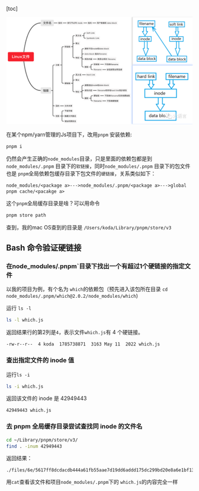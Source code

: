 [toc]

![Image](images/640.png)

在某个npm/yarn管理的Js项目下，改用`pnpm` 安装依赖:

```bash
pnpm i
```

仍然会产生正确的`node_modules`目录，只是里面的依赖包都是到 `node_modules/.pnpm` 目录下的`软链接`，同时`node_modules/.pnpm` 目录下的包文件也是 `pnpm`全局依赖包缓存目录下包文件的`硬链接`，关系类似如下：

```
node_modules/<package a>--->node_modules/.pnpm/<package a>--->global pnpm cache/<pacakge a>
```

这个`pnpm`全局缓存目录是啥？可以用命令

```bash
pnpm store path
```

查到，我的mac OS查到的目录是 `/Users/koda/Library/pnpm/store/v3`



## Bash 命令验证硬链接

### 在node_modules/.pnpm`目录下找出一个有超过1个硬链接的指定文件

以我的项目为例，有个名为 `which`的依赖包（预先进入该包所在目录 `cd node_modules/.pnpm/which@2.0.2/node_modules/which`)

运行 `ls -l`

```bash
ls -l which.js 
```

返回结果行的第2列是`4`，表示文件`which.js`有 4 个硬链接。

```
-rw-r--r--  4 koda  1785738871  3163 May 11  2022 which.js
```

### 查出指定文件的 inode 值

运行`ls -i`

```bash
ls -i which.js 
```

返回该文件的 inode 是 42949443

```
42949443 which.js
```

### 去 pnpm 全局缓存目录尝试查找同 inode 的文件名

```bash
cd ~/Library/pnpm/store/v3/
find . -inum 42949443
```
返回结果：

```
./files/6e/5617ff8dcdacdb444a61fb55aae7d19dd6addd175dc299bd20e8a6e1bf13ee105f53dac49033d0775561714b0093a88ecd9e865bdb8ddd7bb7bbe9ef990214
```

用`cat`查看该文件和项目`node_modules/.pnpm`下的 `which.js`的内容完全一样


